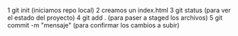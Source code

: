 1 git init (iniciamos repo local)
2 creamos un index.html
3 git status (para ver el estado del proyecto)
4 git add . (para paser a staged los archivos)
5 git commit -m "mensaje" (para confirmar los cambios a subir)
